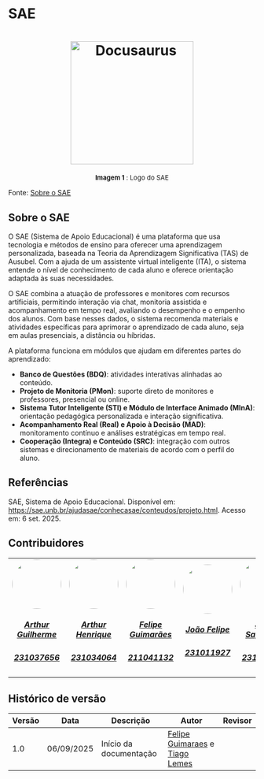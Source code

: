 # SAE

<h1 align="center">
    <img src="./imagens/logoSAE.png" height="250"alt="Docusaurus">
</h1>

<font size="2"><p style="text-align: center"> **Imagem 1** : Logo do SAE</p></font>

Fonte: [Sobre o SAE](https://sae.unb.br/ajudasae/conhecasae/conteudos/projeto.html)

## Sobre o SAE 

O SAE (Sistema de Apoio Educacional) é uma plataforma que usa tecnologia e métodos de
ensino para oferecer uma aprendizagem personalizada, baseada na Teoria da
Aprendizagem Significativa (TAS) de Ausubel. Com a ajuda de um assistente virtual
inteligente (ITA), o sistema entende o nível de conhecimento de cada aluno e oferece
orientação adaptada às suas necessidades.

O SAE combina a atuação de professores e monitores com recursos artificiais, permitindo
interação via chat, monitoria assistida e acompanhamento em tempo real, avaliando o
desempenho e o empenho dos alunos. Com base nesses dados, o sistema recomenda
materiais e atividades específicas para aprimorar o aprendizado de cada aluno, seja em
aulas presenciais, a distância ou híbridas.

A plataforma funciona em módulos que ajudam em diferentes partes do aprendizado:
- **Banco de Questões (BDQ)**: atividades interativas alinhadas ao conteúdo.
- **Projeto de Monitoria (PMon)**: suporte direto de monitores e professores, presencial
ou online.
- **Sistema Tutor Inteligente (STI) e Módulo de Interface Animado (MInA)**:
orientação pedagógica personalizada e interação significativa.
- **Acompanhamento Real (Real) e Apoio à Decisão (MAD)**: monitoramento contínuo
e análises estratégicas em tempo real.
- **Cooperação (Integra) e Conteúdo (SRC)**: integração com outros sistemas e
direcionamento de materiais de acordo com o perfil do aluno.


## Referências

SAE, Sistema de Apoio Educacional. Disponível em: https://sae.unb.br/ajudasae/conhecasae/conteudos/projeto.html. Acesso em: 6 set. 2025.

## Contribuidores

<center>
<table style="margin-left: auto; margin-right: auto;">
    <tr>
        <td align="center">
            <a href="https://github.com/ArthurGuilher62">
                <img style="border-radius: 50%; width: 100px; height: 100px" src="https://github.com/ArthurGuilher62.png" />
                <h5 class="text-center">Arthur Guilherme</h5>
                <h5 class="text-center">231037656</h5>
            </a>
        </td>
        <td align="center">
            <a href="https://github.com/arthurhvieira1">
                <img style="border-radius: 50%; width: 100px; height: 100px" src="https://github.com/arthurhvieira1.png" />
                <h5 class="text-center">Arthur Henrique</h5>
                <h5 class="text-center">231034064</h5>
            </a>
        </td>
        <td align="center">
            <a href="https://github.com/felipegf1">
                <img style="border-radius: 50%; width: 100px; height: 100px" src="https://github.com/felipegf1.png" />
                <h5 class="text-center">Felipe Guimarães</h5>
                <h5 class="text-center">211041132</h5>
            </a>
        </td>
        <td align="center">
            <a href="https://github.com/MrBolt2005">
                <img style="border-radius: 50%; width: 100px; height: 100px" src="https://github.com/MrBolt2005.png" />
                <h5 class="text-center">João Felipe</h5>
                <h5 class="text-center">231011927</h5>
            </a>
        </td>
        <td align="center">
            <a href="https://github.com/JoaoSapiencia">
                <img style="border-radius: 50%; width: 100px; height: 100px" src="https://github.com/JoaoSapiencia.png" />
                <h5 class="text-center">João Sapiencia</h5>
                <h5 class="text-center">231026400</h5>
            </a>
        </td>
        <td align="center">
            <a href="https://github.com/TiagoTeixeira-2005">
                <img style="border-radius: 50%; width: 100px; height: 100px" src="https://github.com/TiagoTeixeira-2005.png" />
                <h5 class="text-center">Tiago Lemes</h5>
                <h5 class="text-center">231026581</h5>
            </a>
        </td>
        <td align="center">
            <a href="https://github.com/VilmarFagundes">
                <img style="border-radius: 50%; width: 100px; height: 100px" src="https://github.com/VilmarFagundes.png" />
                <h5 class="text-center">Vilmar José</h5>
                <h5 class="text-center">231026590</h5>
            </a>
        </td>
    </tr>
</table>
</center>

## Histórico de versão

| Versão | Data | Descrição | Autor | Revisor |
| ---- | ----- | ----- | ---- | ----- | 
| 1.0 | 06/09/2025 | Início da documentação | [Felipe Guimaraes](https://github.com/felipegf1) e [Tiago Lemes](https://github.com/TiagoTeixeira-2005) |  |

